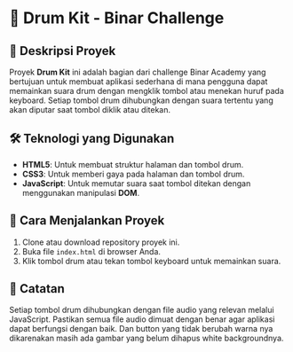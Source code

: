# 🥁 Drum Kit - Binar Challenge

## 🎯 Deskripsi Proyek
Proyek **Drum Kit** ini adalah bagian dari challenge Binar Academy yang bertujuan untuk membuat aplikasi sederhana di mana pengguna dapat memainkan suara drum dengan mengklik tombol atau menekan huruf pada keyboard. Setiap tombol drum dihubungkan dengan suara tertentu yang akan diputar saat tombol diklik atau ditekan.

## 🛠️ Teknologi yang Digunakan
- **HTML5**: Untuk membuat struktur halaman dan tombol drum.
- **CSS3**: Untuk memberi gaya pada halaman dan tombol drum.
- **JavaScript**: Untuk memutar suara saat tombol ditekan dengan menggunakan manipulasi **DOM**.

## 🚀 Cara Menjalankan Proyek
1. Clone atau download repository proyek ini.
2. Buka file `index.html` di browser Anda.
3. Klik tombol drum atau tekan tombol keyboard untuk memainkan suara.

## 📝 Catatan
Setiap tombol drum dihubungkan dengan file audio yang relevan melalui JavaScript. Pastikan semua file audio dimuat dengan benar agar aplikasi dapat berfungsi dengan baik.
Dan button yang tidak berubah warna nya dikarenakan masih ada gambar yang belum dihapus white backgroundnya.

